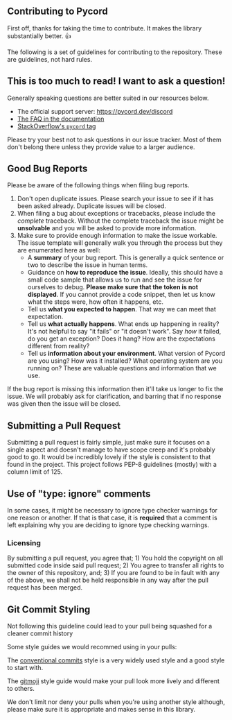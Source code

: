 ## Contributing to Pycord

First off, thanks for taking the time to contribute. It makes the library substantially better. :+1:

The following is a set of guidelines for contributing to the repository. These are guidelines, not hard rules.

## This is too much to read! I want to ask a question!

Generally speaking questions are better suited in our resources below.

- The official support server: https://pycord.dev/discord
- [The FAQ in the documentation](https://docs.pycord.dev/en/master/faq.html)
- [StackOverflow's `pycord` tag](https://stackoverflow.com/questions/tagged/pycord)

Please try your best not to ask questions in our issue tracker. Most of them don't belong there unless they provide value to a larger audience.

## Good Bug Reports

Please be aware of the following things when filing bug reports.

1. Don't open duplicate issues. Please search your issue to see if it has been asked already. Duplicate issues will be closed.
2. When filing a bug about exceptions or tracebacks, please include the *complete* traceback. Without the complete traceback the issue might be **unsolvable** and you will be asked to provide more information.
3. Make sure to provide enough information to make the issue workable. The issue template will generally walk you through the process but they are enumerated here as well:
    - A **summary** of your bug report. This is generally a quick sentence or two to describe the issue in human terms.
    - Guidance on **how to reproduce the issue**. Ideally, this should have a small code sample that allows us to run and see the issue for ourselves to debug. **Please make sure that the token is not displayed**. If you cannot provide a code snippet, then let us know what the steps were, how often it happens, etc.
    - Tell us **what you expected to happen**. That way we can meet that expectation.
    - Tell us **what actually happens**. What ends up happening in reality? It's not helpful to say "it fails" or "it doesn't work". Say *how* it failed, do you get an exception? Does it hang? How are the expectations different from reality?
    - Tell us **information about your environment**. What version of Pycord are you using? How was it installed? What operating system are you running on? These are valuable questions and information that we use.

If the bug report is missing this information then it'll take us longer to fix the issue. We will probably ask for clarification, and barring that if no response was given then the issue will be closed.

## Submitting a Pull Request

Submitting a pull request is fairly simple, just make sure it focuses on a single aspect and doesn't manage to have scope creep and it's probably good to go. It would be incredibly lovely if the style is consistent to that found in the project. This project follows PEP-8 guidelines (mostly) with a column limit of 125.

## Use of "type: ignore" comments
In some cases, it might be necessary to ignore type checker warnings for one reason or another.
If that is that case, it is **required** that a comment is left explaining why you are
deciding to ignore type checking warnings.

### Licensing

By submitting a pull request, you agree that; 1) You hold the copyright on all submitted code inside said pull request; 2) You agree to transfer all rights to the owner of this repository, and; 3) If you are found to be in fault with any of the above, we shall not be held responsible in any way after the pull request has been merged.

## Git Commit Styling

Not following this guideline could lead to your pull being squashed for a cleaner commit history

Some style guides we would recommed using in your pulls:

The [conventional commits](https://www.conventionalcommits.org/en/v1.0.0/) style is a very widely used style and a good style to start with.

The [gitmoji](https://gitmoji.dev) style guide would make your pull look more lively and different to others.

We don't limit nor deny your pulls when you're using another style although, please make sure it is appropriate and makes sense in this library.
